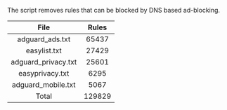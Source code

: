 The script removes rules that can be blocked by DNS based ad-blocking.


| File | Rules |
|:----:|:-----:|
| adguard_ads.txt | 65437 |
| easylist.txt | 27429 |
| adguard_privacy.txt | 25601 |
| easyprivacy.txt | 6295 |
| adguard_mobile.txt | 5067 |
| Total | 129829 |